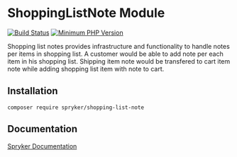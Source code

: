 # ShoppingListNote Module
[![Build Status](https://travis-ci.org/spryker/shopping-list-note.svg)](https://travis-ci.org/spryker/shopping-list-note)
[![Minimum PHP Version](https://img.shields.io/badge/php-%3E%3D%207.3-8892BF.svg)](https://php.net/)

Shopping list notes provides infrastructure and functionality to handle notes per items in shopping list. A customer would be able to add note per each item in his shopping list. Shipping item note would be transfered to cart item note while adding shopping list item with note to cart.

## Installation

```
composer require spryker/shopping-list-note
```

## Documentation

[Spryker Documentation](https://academy.spryker.com/developing_with_spryker/module_guide/modules.html)
